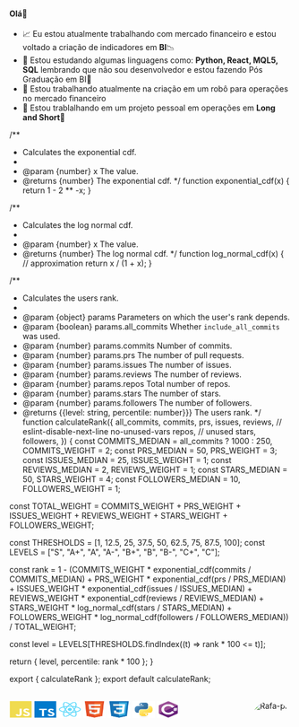 #### Olá👋


- 📈 Eu estou atualmente trabalhando com mercado financeiro e estou voltado a criação de indicadores em **BI**📉
- 📔 Estou estudando algumas linguagens como: **Python, React, MQL5, SQL** lembrando que não sou desenvolvedor e estou fazendo Pós Graduação em BI📝
- 🤖 Estou trabalhando atualmente na criação em um robô para operações no mercado financeiro
- 📝 Estou trablalhando em um projeto pessoal em operações em **Long and Short**📶

/**
 * Calculates the exponential cdf.
 *
 * @param {number} x The value.
 * @returns {number} The exponential cdf.
 */
function exponential_cdf(x) {
  return 1 - 2 ** -x;
}

/**
 * Calculates the log normal cdf.
 *
 * @param {number} x The value.
 * @returns {number} The log normal cdf.
 */
function log_normal_cdf(x) {
  // approximation
  return x / (1 + x);
}

/**
 * Calculates the users rank.
 *
 * @param {object} params Parameters on which the user's rank depends.
 * @param {boolean} params.all_commits Whether `include_all_commits` was used.
 * @param {number} params.commits Number of commits.
 * @param {number} params.prs The number of pull requests.
 * @param {number} params.issues The number of issues.
 * @param {number} params.reviews The number of reviews.
 * @param {number} params.repos Total number of repos.
 * @param {number} params.stars The number of stars.
 * @param {number} params.followers The number of followers.
 * @returns {{level: string, percentile: number}}} The users rank.
 */
function calculateRank({
  all_commits,
  commits,
  prs,
  issues,
  reviews,
  // eslint-disable-next-line no-unused-vars
  repos, // unused
  stars,
  followers,
}) {
  const COMMITS_MEDIAN = all_commits ? 1000 : 250,
    COMMITS_WEIGHT = 2;
  const PRS_MEDIAN = 50,
    PRS_WEIGHT = 3;
  const ISSUES_MEDIAN = 25,
    ISSUES_WEIGHT = 1;
  const REVIEWS_MEDIAN = 2,
    REVIEWS_WEIGHT = 1;
  const STARS_MEDIAN = 50,
    STARS_WEIGHT = 4;
  const FOLLOWERS_MEDIAN = 10,
    FOLLOWERS_WEIGHT = 1;

  const TOTAL_WEIGHT =
    COMMITS_WEIGHT +
    PRS_WEIGHT +
    ISSUES_WEIGHT +
    REVIEWS_WEIGHT +
    STARS_WEIGHT +
    FOLLOWERS_WEIGHT;

  const THRESHOLDS = [1, 12.5, 25, 37.5, 50, 62.5, 75, 87.5, 100];
  const LEVELS = ["S", "A+", "A", "A-", "B+", "B", "B-", "C+", "C"];

  const rank =
    1 -
    (COMMITS_WEIGHT * exponential_cdf(commits / COMMITS_MEDIAN) +
      PRS_WEIGHT * exponential_cdf(prs / PRS_MEDIAN) +
      ISSUES_WEIGHT * exponential_cdf(issues / ISSUES_MEDIAN) +
      REVIEWS_WEIGHT * exponential_cdf(reviews / REVIEWS_MEDIAN) +
      STARS_WEIGHT * log_normal_cdf(stars / STARS_MEDIAN) +
      FOLLOWERS_WEIGHT * log_normal_cdf(followers / FOLLOWERS_MEDIAN)) /
      TOTAL_WEIGHT;

  const level = LEVELS[THRESHOLDS.findIndex((t) => rank * 100 <= t)];

  return { level, percentile: rank * 100 };
}

export { calculateRank };
export default calculateRank;

<div style="display: inline_block"><br>
  <img align="center" alt="Rafa-Js" height="30" width="40" src="https://raw.githubusercontent.com/devicons/devicon/master/icons/javascript/javascript-plain.svg">
  <img align="center" alt="Rafa-Ts" height="30" width="40" src="https://raw.githubusercontent.com/devicons/devicon/master/icons/typescript/typescript-plain.svg">
  <img align="center" alt="Rafa-React" height="30" width="40" src="https://raw.githubusercontent.com/devicons/devicon/master/icons/react/react-original.svg">
  <img align="center" alt="Rafa-HTML" height="30" width="40" src="https://raw.githubusercontent.com/devicons/devicon/master/icons/html5/html5-original.svg">
  <img align="center" alt="Rafa-CSS" height="30" width="40" src="https://raw.githubusercontent.com/devicons/devicon/master/icons/css3/css3-original.svg">
  <img align="center" alt="Rafa-Python" height="30" width="40" src="https://raw.githubusercontent.com/devicons/devicon/master/icons/python/python-original.svg">
  <img align="center" alt="Rafa-Csharp" height="30" width="40" src="https://raw.githubusercontent.com/devicons/devicon/master/icons/csharp/csharp-original.svg">
  <img align="right" alt="Rafa-pic" height="150" style="border-radius:50px;" src="https://media.discordapp.net/attachments/639956127056134178/890373478988013628/Publicacoes_Instagram_1_1.png?width=676&height=676">
</div>
